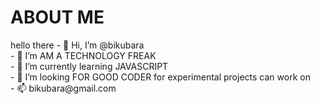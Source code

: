 <h1>ABOUT ME</h1>
hello there
- 👋 Hi, I’m @bikubara<br>
- 👀 I’m AM A TECHNOLOGY FREAK<BR>
- 🌱 I’m currently learning JAVASCRIPT<br>
- 💞️ I’m looking FOR GOOD CODER for experimental projects can work on<br>
- 📫 bikubara@gmail.com<br>

<!---
bikubara/bikubara is a ✨ special ✨ repository because its `README.md` (this file) appears on your GitHub profile.
You can click the Preview link to take a look at your changes.
--->
